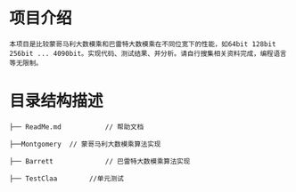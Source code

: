 # 项目介绍
    本项目是比较蒙哥马利大数模乘和巴雷特大数模乘在不同位宽下的性能，如64bit 128bit 256bit ... 4090bit。实现代码、测试结果、并分析。请自行搜集相关资料完成，编程语言等无限制。

# 目录结构描述
    ├── ReadMe.md           // 帮助文档
    
    ├──Montgomery  // 蒙哥马利大数模乘算法实现
    
    ├── Barrett             // 巴雷特大数模乘算法实现
    
    ├── TestClaa        //单元测试



    
 

 
 

 
 